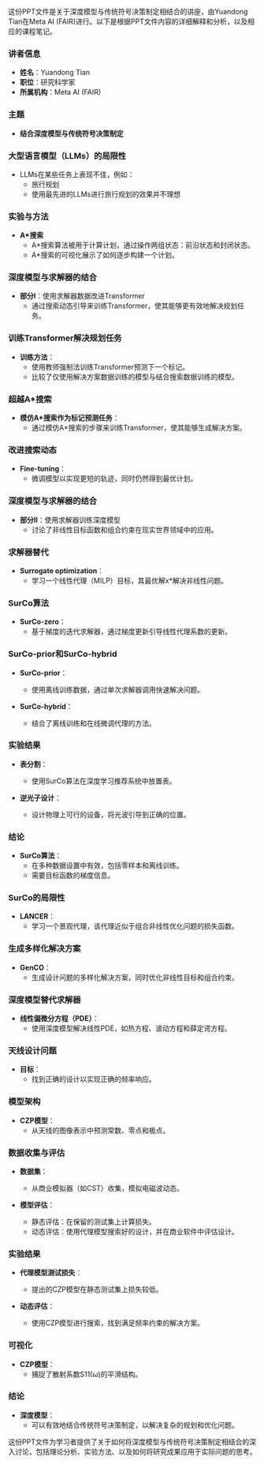 这份PPT文件是关于深度模型与传统符号决策制定相结合的讲座，由Yuandong Tian在Meta AI (FAIR)进行。以下是根据PPT文件内容的详细解释和分析，以及相应的课程笔记。

### 讲者信息
- **姓名**：Yuandong Tian
- **职位**：研究科学家
- **所属机构**：Meta AI (FAIR)

### 主题
- **结合深度模型与传统符号决策制定**

### 大型语言模型（LLMs）的局限性
- LLMs在某些任务上表现不佳，例如：
  - 旅行规划
  - 使用最先进的LLMs进行旅行规划的效果并不理想

### 实验与方法
- **A*搜索**
  - A*搜索算法被用于计算计划，通过操作两组状态：前沿状态和封闭状态。
  - A*搜索的可视化展示了如何逐步构建一个计划。

### 深度模型与求解器的结合
- **部分I**：使用求解器数据改进Transformer
  - 通过搜索动态引导来训练Transformer，使其能够更有效地解决规划任务。

### 训练Transformer解决规划任务
- **训练方法**：
  - 使用教师强制法训练Transformer预测下一个标记。
  - 比较了仅使用解决方案数据训练的模型与结合搜索数据训练的模型。

### 超越A*搜索
- **模仿A*搜索作为标记预测任务**：
  - 通过模仿A*搜索的步骤来训练Transformer，使其能够生成解决方案。

### 改进搜索动态
- **Fine-tuning**：
  - 微调模型以实现更短的轨迹，同时仍然得到最优计划。

### 深度模型与求解器的结合
- **部分II**：使用求解器训练深度模型
  - 讨论了非线性目标函数和组合约束在现实世界领域中的应用。

### 求解器替代
- **Surrogate optimization**：
  - 学习一个线性代理（MILP）目标，其最优解x*解决非线性问题。

### SurCo算法
- **SurCo-zero**：
  - 基于梯度的迭代求解器，通过梯度更新引导线性代理系数的更新。

### SurCo-prior和SurCo-hybrid
- **SurCo-prior**：
  - 使用离线训练数据，通过单次求解器调用快速解决问题。

- **SurCo-hybrid**：
  - 结合了离线训练和在线微调代理的方法。

### 实验结果
- **表分割**：
  - 使用SurCo算法在深度学习推荐系统中放置表。

- **逆光子设计**：
  - 设计物理上可行的设备，将光波引导到正确的位置。

### 结论
- **SurCo算法**：
  - 在多种数据设置中有效，包括零样本和离线训练。
  - 需要目标函数的梯度信息。

### SurCo的局限性
- **LANCER**：
  - 学习一个景观代理，该代理近似于组合非线性优化问题的损失函数。

### 生成多样化解决方案
- **GenCO**：
  - 生成设计问题的多样化解决方案，同时优化非线性目标和组合约束。

### 深度模型替代求解器
- **线性偏微分方程（PDE）**：
  - 使用深度模型解决线性PDE，如热方程、波动方程和薛定谔方程。

### 天线设计问题
- **目标**：
  - 找到正确的设计以实现正确的频率响应。

### 模型架构
- **CZP模型**：
  - 从天线的图像表示中预测常数、零点和极点。

### 数据收集与评估
- **数据集**：
  - 从商业模拟器（如CST）收集，模拟电磁波动态。

- **模型评估**：
  - 静态评估：在保留的测试集上计算损失。
  - 动态评估：使用代理模型搜索好的设计，并在商业软件中评估设计。

### 实验结果
- **代理模型测试损失**：
  - 提出的CZP模型在静态测试集上损失较低。

- **动态评估**：
  - 使用CZP模型进行搜索，找到满足频率约束的解决方案。

### 可视化
- **CZP模型**：
  - 捕捉了散射系数S11(ω)的平滑结构。

### 结论
- **深度模型**：
  - 可以有效地结合传统符号决策制定，以解决复杂的规划和优化问题。

这份PPT文件为学习者提供了关于如何将深度模型与传统符号决策制定相结合的深入讨论，包括理论分析、实验方法、以及如何将研究成果应用于实际问题的思考。